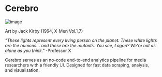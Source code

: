 # Cerebro

![image](https://user-images.githubusercontent.com/65873585/135470294-2b98e5f4-a89f-4b83-a223-0ec2f15cccea.png)

Art by Jack Kirby (1964, X-Men Vol.1,7)

*"These lights represent every living person on the planet. These white lights are the humans... and these are the mutants. You see, Logan? We're not as alone as you think."*
-Professor X


Cerebro serves as an no-code end-to-end analytics pipeline for media researchers with a friendly UI. Designed for fast data scraping, analysis, and visualisation. 

